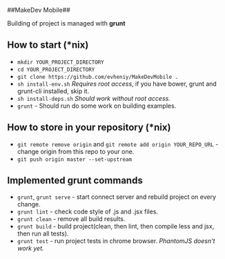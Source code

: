 ##MakeDev Mobile##

Building of project is managed with **grunt**

## How to start (*nix)
* `mkdir YOUR_PROJECT_DIRECTORY`
* `cd YOUR_PROJECT_DIRECTORY`
* `git clone https://github.com/evheniy/MakeDevMobile .`
* `sh install-env.sh` *Requires root access*, if you have bower, grunt and grunt-cli installed, skip it.
* `sh install-deps.sh` *Should work without root access.*
* `grunt` - Should run do some work on building examples.

## How to store in your repository (*nix)
* `git remote remove origin` and `git remote add origin YOUR_REPO_URL` - change origin from this repo to your one.
* `git push origin master --set-upstream` 

## Implemented grunt commands
* `grunt`, `grunt serve` - start connect server and rebuild project on every change.
* `grunt lint` - check code style of .js and .jsx files.
* `grunt clean` - remove all build results.
* `grunt build` - build project(clean, then lint, then compile less and jsx, then run all tests).
* `grunt test` - run project tests in chrome browser. *PhantomJS doesn't work yet.*
